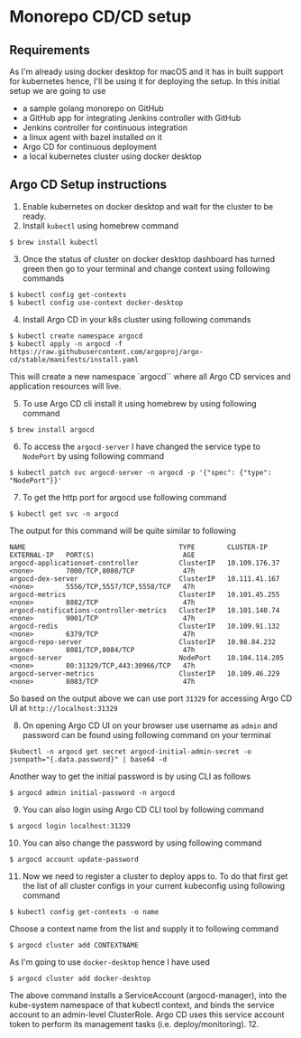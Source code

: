 # Monorepo CD/CD setup

## Requirements

As I'm already using docker desktop for macOS and it has in built support for kubernetes hence, I'll be using it for deploying the setup. In this initial setup we are going to use 
* a sample golang monorepo on GitHub
* a GitHub app for integrating Jenkins controller with GitHub
* Jenkins controller for continuous integration
* a linux agent with bazel installed on it 
* Argo CD for continuous deployment
* a local kubernetes cluster using docker desktop  

## Argo CD Setup instructions

1. Enable kubernetes on docker desktop and wait for the cluster to be ready.
2. Install `kubectl` using homebrew command
```
$ brew install kubectl
```
3. Once the status of cluster on docker desktop dashboard has turned green then go to your terminal and change context using following commands 
```
$ kubectl config get-contexts
$ kubectl config use-context docker-desktop
```
4. Install Argo CD in your k8s cluster using following commands
```
$ kubectl create namespace argocd
$ kubectl apply -n argocd -f https://raw.githubusercontent.com/argoproj/argo-cd/stable/manifests/install.yaml
``` 
This will create a new namespace `argocd`` where all Argo CD services and application resources will live.

5. To use Argo CD cli install it using homebrew by using following command
```
$ brew install argocd
```
6. To access the `argocd-server` I have changed the service type to `NodePort` by using following command
```
$ kubectl patch svc argocd-server -n argocd -p '{"spec": {"type": "NodePort"}}'
```
7. To get the http port for argocd use following command
```
$ kubectl get svc -n argocd
``` 
The output for this command will be quite similar to following
```
NAME                                      TYPE        CLUSTER-IP       EXTERNAL-IP   PORT(S)                      AGE
argocd-applicationset-controller          ClusterIP   10.109.176.37    <none>        7000/TCP,8080/TCP            47h
argocd-dex-server                         ClusterIP   10.111.41.167    <none>        5556/TCP,5557/TCP,5558/TCP   47h
argocd-metrics                            ClusterIP   10.101.45.255    <none>        8082/TCP                     47h
argocd-notifications-controller-metrics   ClusterIP   10.101.140.74    <none>        9001/TCP                     47h
argocd-redis                              ClusterIP   10.109.91.132    <none>        6379/TCP                     47h
argocd-repo-server                        ClusterIP   10.98.84.232     <none>        8081/TCP,8084/TCP            47h
argocd-server                             NodePort    10.104.114.205   <none>        80:31329/TCP,443:30966/TCP   47h
argocd-server-metrics                     ClusterIP   10.109.46.229    <none>        8083/TCP                     47h
```
So based on the output above we can use port `31329` for accessing Argo CD UI at `http://localhost:31329`

8. On opening Argo CD UI on your browser use username as `admin` and password can be found using following command on your terminal
```
$kubectl -n argocd get secret argocd-initial-admin-secret -o jsonpath="{.data.password}" | base64 -d
```
Another way to get the initial password is by using CLI as follows
```
$ argocd admin initial-password -n argocd
```
9. You can also login using Argo CD CLI tool by following command
```
$ argocd login localhost:31329
```
10. You can also change the password by using following command
```
$ argocd account update-password
```
11. Now we need to register a cluster to deploy apps to. To do that first get the list of all cluster configs in your current kubeconfig using following command
```
$ kubectl config get-contexts -o name
```
Choose a context name from the list and supply it to following command
```
$ argocd cluster add CONTEXTNAME
```
As I'm going to use `docker-desktop` hence I have used 
```
$ argocd cluster add docker-desktop
```
The above command installs a ServiceAccount (argocd-manager), into the kube-system namespace of that kubectl context, and binds the service account to an admin-level ClusterRole. Argo CD uses this service account token to perform its management tasks (i.e. deploy/monitoring).
12. 
